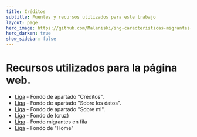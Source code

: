 ```yaml
---
title: Créditos
subtitle: Fuentes y recursos utilizados para este trabajo
layout: page
hero_image: https://github.com/Maleniski/ing-caracteristicas-migrantes-sonora-arizona/raw/main/docs/imagenes/24185.jpg
hero_darken: true
show_sidebar: false
---
```


# Recursos utilizados para la página web.

* [Liga](https://fondosmil.com/naranja) - Fondo de apartado "Créditos".
* [Liga](https://ignasialcalde.es/data-storytelling-la-competencia-clave-en-era-del-big-data/) - Fondo de apartado "Sobre los datos".
* [Liga](http://www.mathycathy.com/blog/2012/07/a-midsummer-nights-reality-check/) - Fondo de apartado "Sobre mi".
* [Liga](https://cronkitenews.azpbs.org/2021/07/13/migrant-deaths-in-the-desert-at-record-levels-as-heat-wave-pounds-west/) - Fondo de (cruz)
* [Liga](https://heraldodemexico.com.mx/nacional/2021/10/4/detienen-160-migrantes-en-sonora-arizona-130-son-menores-que-viajaban-solos-341315.html) - Fondo migrantes en fila
* [Liga](https://www.afsc.org/xs/mexico?es) - Fondo de "Home"

